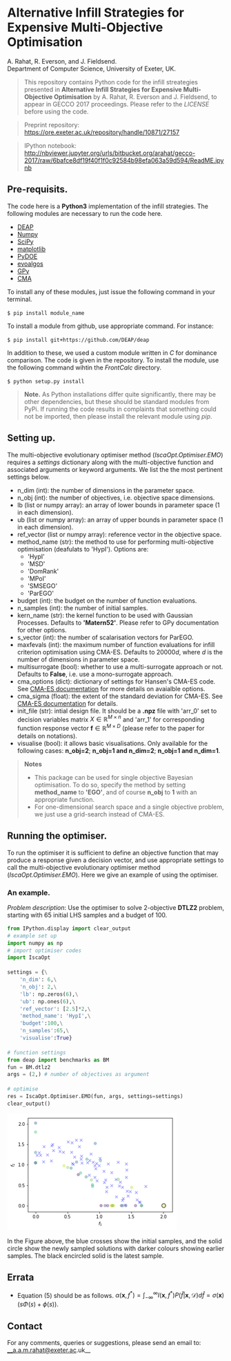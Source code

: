 # Alternative Infill Strategies for Expensive Multi-Objective Optimisation
A. Rahat, R. Everson, and J. Fieldsend.   
Department of Computer Science, University of Exeter, UK.

>This repository contains Python code for the infill streategies presented in __Alternative Infill Strategies for Expensive Multi-Objective Optimisation__ by A. Rahat, R. Everson and J. Fieldsend, to appear in GECCO 2017 proceedings. Please refer to the _LICENSE_ before using the code. 

>Preprint repository: https://ore.exeter.ac.uk/repository/handle/10871/27157

>IPython notebook: http://nbviewer.jupyter.org/urls/bitbucket.org/arahat/gecco-2017/raw/6bafce8df19f40f1f0c92584b98efa063a59d594/ReadME.ipynb


## Pre-requisits.

The code here is a __Python3__ implementation of the infill strategies. The following modules are necessary to run the code here. 

* [DEAP](https://github.com/DEAP/deap)
* [Numpy](http://www.numpy.org/)
* [SciPy](https://www.scipy.org/)
* [matplotlib](https://matplotlib.org/2.0.0/index.html)
* [PyDOE](https://pythonhosted.org/pyDOE/)
* [evoalgos](https://ls11-www.cs.tu-dortmund.de/people/swessing/evoalgos/doc/)
* [GPy](https://github.com/SheffieldML/GPy)
* [CMA](https://www.lri.fr/~hansen/html-pythoncma/frames.html)

To install any of these modules, just issue the following command in your terminal. 

`$ pip install module_name`

To install a module from github, use appropriate command. For instance:

`$ pip install git+https://github.com/DEAP/deap`

In addition to these, we used a custom module written in _C_ for dominance comparison. The code is given in the repository. To install the module, use the following command wihtin the _FrontCalc_ directory.

`$ python setup.py install`

> __Note.__ As Python installations differ quite significantly, there may be other dependencies, but these should be standard modules from PyPi. If running the code results in complaints that something could not be imported, then please install the relevant module using _pip_.

## Setting up.

The multi-objective evolutionary optimiser method (_IscaOpt.Optimiser.EMO_) requires a _settings_ dictionary along with the multi-objective function and associated arguments or keyword arguments. We list the the most pertinent settings below. 

* n_dim (int): the number of dimensions in the parameter space.
* n_obj (int): the number of objectives, i.e. objective space dimensions.
* lb (list or numpy array): an array of lower bounds in parameter space (1 in each dimension).
* ub (list or numpy array): an array of upper bounds in parameter space (1 in each dimension).
* ref_vector (list or numpy array): reference vector in the objective space.
* method_name (str): the method to use for performing multi-objective optimisation (deafulats to 'HypI'). Options are:
    - 'HypI'
    - 'MSD'
    - 'DomRank'
    - 'MPoI'
    - 'SMSEGO'
    - 'ParEGO'
* budget (int): the budget on the number of function evaluations.
* n_samples (int): the number of initial samples.
* kern_name (str): the kernel function to be used with Gaussian Processes. Defaults to __'Matern52'__. Please refer to GPy documentation for other options. 
* s_vector (int): the number of scalarisation vectors for ParEGO.
* maxfevals (int): the maximum number of function evaluations for infill criterion optimisation using CMA-ES. Defaults to $20000d$, where $d$ is the number of dimensions in parameter space.  
* multisurrogate (bool): whether to use a multi-surrogate approach or not. Defaults to __False__, i.e. use a mono-surrogate approach. 
* cma_options (dict): dictionary of settings for Hansen's CMA-ES code. See [CMA-ES documentation](https://www.lri.fr/~hansen/html-pythoncma/frames.html) for more details on avaialble options.
* cma_sigma (float): the extent of the standard deviation for CMA-ES. See [CMA-ES documentation](https://www.lri.fr/~hansen/html-pythoncma/frames.html) for details. 
* init_file (str): intial design file. It should be a __.npz__ file with 'arr_0' set to decision variables matrix $X \in \mathbb{R}^{M \times n}$ and 'arr_1' for corresponding function response vector $\mathbf{f} \in \mathbb{R}^{M \times D}$ (please refer to the paper for details on notations).
* visualise (bool): it allows basic visualisations. Only available for the following cases: __n_obj=2__; __n_obj=1 and n_dim=2__; __n_obj=1 and n_dim=1__.

> __Notes__       
> * This package can be used for single objective Bayesian optimisation. To do so, specify the method by setting **method_name** to **'EGO'**, and of course **n_obj** to **1** with an appropriate function.       
> * For one-dimensional search space and a single objective problem, we just use a grid-search instead of CMA-ES. 




## Running the optimiser.

To run the optimiser it is sufficient to define an objective function that may produce a response given a decision vector, and use appropriate settings to call the multi-objective evolutionary optimiser method (_IscaOpt.Optimiser.EMO_). Here we give an example of using the optimiser. 

### An example.

_Problem description_: Use the optimiser to solve $2$-objective __DTLZ2__ problem, starting with $65$ initial LHS samples and a budget of $100$. 


```python
from IPython.display import clear_output
# example set up
import numpy as np
# import optimiser codes
import IscaOpt

settings = {\
    'n_dim': 6,\
    'n_obj': 2,\
    'lb': np.zeros(6),\
    'ub': np.ones(6),\
    'ref_vector': [2.5]*2,\
    'method_name': 'HypI',\
    'budget':100,\
    'n_samples':65,\
    'visualise':True}

# function settings
from deap import benchmarks as BM
fun = BM.dtlz2
args = (2,) # number of objectives as argument

# optimise
res = IscaOpt.Optimiser.EMO(fun, args, settings=settings)
clear_output()
```


![png](figures/dtlz2.png)


In the Figure above, the blue crosses show the initial samples, and the solid circle show the newly sampled solutions with darker colours showing earlier samples. The black encircled solid is the latest sample.

## Errata

* Equation (5) should be as follows. 
    $\alpha(\mathbf{x}, f^*) = \int_{-\infty}^{\infty}I(\mathbf{x}, f^*)P(\hat{f}|\mathbf{x},\mathcal{D})d\hat{f} = \sigma(\mathbf{x})(s\Phi(s) + \phi(s))$.

## Contact

For any comments, queries or suggestions, please send an email to: __a.a.m.rahat@exeter.ac.uk__